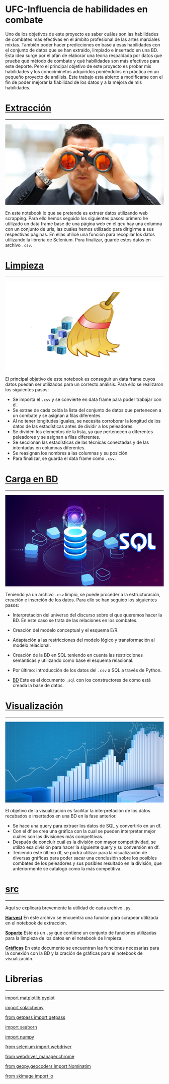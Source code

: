 
# UFC-Influencia de habilidades en combate


Uno de los objetivos de este proyecto es saber cuáles son las habilidades de combates más efectivas en el ámbito profesional de las artes marciales mixtas. También poder hacer predicciones en base a esas habilidades con el conjunto de datos que se han extraido, limpiado e insertado en una BD. Esta idea surge por el afán de elaborar una teoría respaldada por datos que pruebe qué método de combate y qué habilidades son más efectivos para este deporte.
 Pero el principal objetivo de este proyecto es probar mis habilidades y los conociminetos adquiridos poniéndolos en práctica en un pequeño proyecto de análisis.
Este trabajo esta abierto a modificarse con el fin de poder mejorar la fiabilidad de los datos y a la mejora de mis habilidades.





# [Extracción](notebooks/Extracci%C3%B3n.ipynb)
---
![](images/espia.png)


En este notebook lo que se pretende es extraer datos utilizando web scrapping. Para ello hemos seguido los siguientes pasos: primero he utilizado un data frame base de una página web en el qeu hay una columna con un conjunto de urls, las cuales hemos utilizado para dirigirme a sus respectivas páginas. En ellas utilicé una función para recopilar los datos utilizando la librería de Selenium. Pora finalizar, guardé estos datos en archivo `.csv`.


# [Limpieza](notebooks/Limpieza.ipynb)
---
![](images/escoba.png)

El principal objetivo de este notebook es conseguir un data frame cuyos datos puedan ser utilizados para un correcto análisis.
Para ello se realizaron los siguientes pasos:
- Se importa el `.csv` y se convierte en data frame para poder trabajar con él.
- Se extrae de cada celda la lista del conjunto de datos que pertenecen a un combate y se asignan a filas diferentes.
- Al no tener longitudes iguales, se necesita corroborar la longitud de los datos de las estadísticas antes de dividir a los peleadores.
- Se dividen los elementos de la lista, ya que pertenecen a diferentes peleadores y se asignan a filas diferentes.
- Se seccionan las estadísticas de las técnicas conectadas y de las intentadas en columnas diferentes.
- Se reasignan los nombres a las columnas y su posición.
- Para finalizar, se guarda el data frame como `.csv`.


# [Carga en BD](notebooks/Carga%20en%20BBDD.ipynb)
---
![](images/BBDD.jpg)

Teniendo ya un archivo `.csv` limpio, se puede proceder a la estructuración, creación e inserción de los datos.
Para ello se han seguido los siguientes pasos:
- Interpretación del universo del discurso sobre el que queremos hacer la BD. En este caso se trata de las relaciones en los combates.
- Creación del modelo conceptual y el esquema E/R.
- Adaptación a las restricciones del modelo lógico y transformación al modelo relacional.
- Creación de la BD en SQL teniendo en cuenta las restricciones semánticas y utilizando como base el esquema relacional.
- Por último: introducción de los datos del `.csv` a SQL a través de Python.

- [BD](BD/UFC_BD.sql) Este es el documento `.sql` con los constructores de cómo está creada la base de datos.


# [Visualización](notebooks/Visualizaci%C3%B3n.ipynb)
---
![](images/grafico.jpg)

El objetivo de la visualización es facilitar la interpretación de los datos recabados e insertados en una BD en la fase anterior.
- Se hace una query para extraer los datos de SQL y convertirlo en un df.
- Con el df se crea una gráfica con la cual se pueden interpretar mejor cuáles son las divisiones más competitivas.
- Después de concluir cuál es la división con mayor competitividad, se utilizó esa división para hacer la siguiente query y su conversión en df.
- Teniendo este último df, se podrá utilizar para la visualización de diversas gráficas para poder sacar una conclusión sobre los posibles combates de los peleadores y sus posibles resultado en la división, que anteriormente se catalogó como la más competitiva.

# [src](src/)
---
Aquí se explicará brevemente la utilidad de cada archivo `.py`.


[**Harvest**](src/harvest.py)
En este archivo se encuentra una función para scrapear utilizada en el notebook de extracción.

[**Soporte**](src/soporte.py)
Este es un `.py` que contiene un conjunto de funciones utilizadas para la limpieza de los datos en el notebook de limpieza.

[**Gráficas**](src/graficas.py)
En este documento se encuentran las funciones necesarias para la conexión con la BD y la cración de gráficas para el notebook de visualización.


# Librerias
---

[import matplotlib.pyplot](https://matplotlib.org/3.5.3/api/_as_gen/matplotlib.pyplot.html)

[import sqlalchemy](https://docs.sqlalchemy.org/en/14/core/tutorial.html)

[from getpass import getpass](https://docs.python.org/3/library/getpass.html)

[import seaborn](https://seaborn.pydata.org/tutorial/introduction)

[import numpy](https://numpy.org/doc/stable/user/absolute_beginners.html)

[from selenium import webdriver](https://selenium-python.readthedocs.io/getting-started.html)

[from webdriver_manager.chrome ](https://automation-remarks.com/2022/python-webdriver-manager/index.html)

[from geopy.geocoders import Nominatim](https://geopy.readthedocs.io/en/stable/)

[from skimage import io](https://scikit-image.org/docs/stable/api/skimage.io.html)
